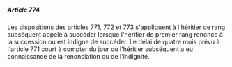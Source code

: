 ##### Article 774

Les dispositions des articles 771, 772 et 773 s'appliquent à l'héritier de rang subséquent appelé à succéder lorsque l'héritier de premier rang renonce à la succession ou est indigne de succéder. Le délai de quatre mois prévu à l'article 771 court à compter du jour où l'héritier subséquent a eu connaissance de la renonciation ou de l'indignité.


